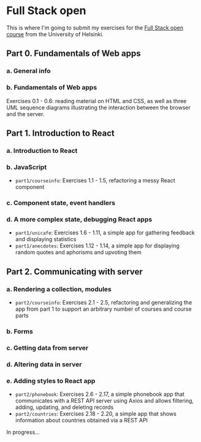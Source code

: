 # Full Stack open
This is where I'm going to submit my exercises for the [Full Stack open course](https://fullstackopen.com/en/) from the University of Helsinki.

## Part 0. Fundamentals of Web apps
### a. General info
### b. Fundamentals of Web apps
Exercises 0.1 - 0.6: reading material on HTML and CSS, as well as three UML sequence diagrams illustrating the interaction between the browser and the server.

## Part 1. Introduction to React
### a. Introduction to React
### b. JavaScript
- `part1/courseinfo`: Exercises 1.1 - 1.5, refactoring a messy React component
### c. Component state, event handlers
### d. A more complex state, debugging React apps
- `part1/unicafe`: Exercises 1.6 - 1.11, a simple app for gathering feedback and displaying statistics
- `part1/anecdotes`: Exercises 1.12 - 1.14, a simple app for displaying random quotes and aphorisms and upvoting them

## Part 2. Communicating with server
### a. Rendering a collection, modules
- `part2/courseinfo`: Exercises 2.1 - 2.5, refactoring and generalizing the app from part 1 to support an arbitrary number of courses and course parts
### b. Forms
### c. Getting data from server
### d. Altering data in server
### e. Adding styles to React app
- `part2/phonebook`: Exercises 2.6 - 2.17, a simple phonebook app that communicates with a REST API server using Axios and allows filtering, adding, updating, and deleting records
- `part2/countries`: Exercises 2.18 - 2.20, a simple app that shows information about countries obtained via a REST API

In progress...
